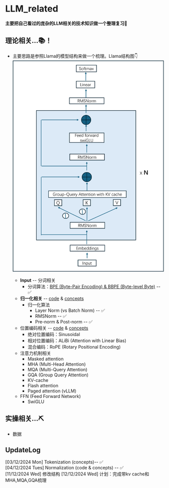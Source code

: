 # LLM_related
**主要把自己看过的庞杂的LLM相关的技术知识做一个整理复习🚀**

## 理论相关...📚！
* 主要思路是参照Llama的模型结构来做一个梳理。Llama结构图👇
![Llama](./imgs/llama.png)

    * **Input** -- 分词相关
        * 分词算法：[BPE (Byte-Pair Encoding) & BBPE (Byte-level Byte)](transformer/docs/tokenizer.md) -- ✅
    * **归一化相关** -- [code](transformer/codes/normalization.py) & [concepts](transformer/docs/normalization.md)
        * 归一化算法
            * Layer Norm (vs Batch Norm) -- ✅
            * RMSNorm -- ✅
            * Pre-norm & Post-norm -- ✅
    * 位置编码相关 -- [code](transformer/pe.py) & [concepts]()
        * 绝对位置编码：Sinusoidal
        * 相对位置编码：ALiBi (Attention with Linear Bias)
        * 混合编码：RoPE (Rotary Positional Encoding)
    * 注意力机制相关
        * Masked attention
        * MHA (Multi-Head Attention)
        * MQA (Multi-Query Attention)
        * GQA (Group Query Attention)
        * KV-cache
        * Flash attention
        * Paged attention (vLLM)
    * FFN (Feed Forward Network)
        * SwiGLU

## 实操相关...⛏️
* 数据


## UpdateLog
[03/12/2024 Mon] Tokenization (concepts)-- ✅ <br>
[04/12/2024 Tues] Normalization (code & concepts) -- ✅ <br>
[11/12/2024 Wed] 修改结构
[12/12/2024 Wed] 计划：完成带kv cache和MHA,MQA,GQA梳理